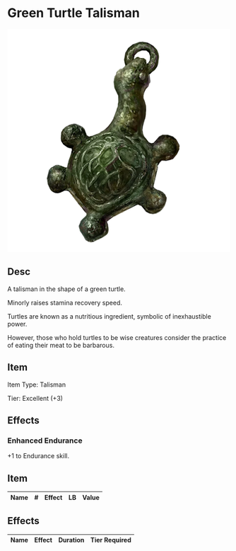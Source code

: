 # Green Turtle Talisman

![Copyrighted Image](GreenTurtleTalisman.png)

## Desc

A talisman in the shape of a green turtle.

Minorly raises stamina recovery speed.

Turtles are known as a nutritious ingredient, symbolic of inexhaustible power.

However, those who hold turtles to be wise creatures consider the practice of eating their meat to be barbarous.

## Item

Item Type: Talisman

Tier: Excellent (+3)

## Effects

### Enhanced Endurance

+1 to Endurance skill.

## Item

| Name | # | Effect | LB | Value |
| :--: | :-: | :----: | :-: | :---: |

## Effects

| Name | Effect | Duration | Tier Required |
| :--- | :----: | :------: | :-----------: |
